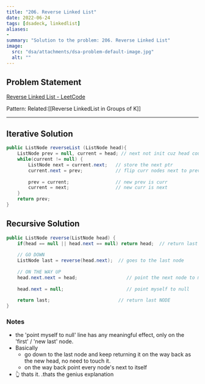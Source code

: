 ```yaml
---
title: "206. Reverse Linked List"
date: 2022-06-24
tags: [dsadeck, linkedlist]
aliases:
- 
summary: "Solution to the problem: 206. Reverse Linked List"
image:
  src: "dsa/attachments/dsa-problem-default-image.jpg"
  alt: ""
---
```


## Problem Statement
[Reverse Linked List - LeetCode](https://leetcode.com/problems/reverse-linked-list/)

Pattern: 
Related:[[Reverse LinkedList in Groups of K]]

---

## Iterative Solution
``` java
public ListNode reverseList (ListNode head){
	ListNode prev = null, current = head; // next not init cuz head could be null
	while(current != null) {
		ListNode next = current.next;   // store the next ptr
		current.next = prev;            // flip curr nodes next to prev
		
		prev = current;                 // new prev is curr
		current = next;                 // new curr is next
	}
	return prev;
}
```

## Recursive Solution
``` java
public ListNode reverse(ListNode head) {
	if(head == null || head.next == null) return head;  // return last node
	
	// GO DOWN
	ListNode last = reverse(head.next);  // goes to the last node
	
	// ON THE WAY UP
	head.next.next = head;                  // point the next node to myself
	
	head.next = null;                       // point myself to null
	
	return last;                         // return last NODE
}
```


### Notes
- the 'point myself to null' line has any meaningful effect, only on the 'first' / 'new last' node.
- Basically
	- go down to the last node and keep returning it on the way back as the new head, no need to touch it.
	- on the way back point every node's next to itself
- 👆 thats it. .thats the genius explanation

